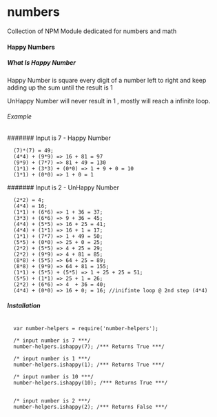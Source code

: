 numbers
=======

Collection of NPM Module dedicated for numbers and math

#### Happy Numbers

##### What Is Happy Number 

Happy Number is square every digit of a number left to right and keep adding up the sum until the result is 1

UnHappy Number will never result in 1 , mostly will reach a infinite loop.

###### Example

####### Input is 7 - Happy Number

```
  (7)*(7) = 49;
  (4*4) + (9*9) => 16 + 81 = 97
  (9*9) + (7*7) => 81 + 49 = 130
  (1*1) + (3*3) + (0*0) => 1 + 9 + 0 = 10
  (1*1) + (0*0) => 1 + 0 = 1
```

####### Input is 2 - UnHappy Number

```
  (2*2) = 4;
  (4*4) = 16;
  (1*1) + (6*6) => 1 + 36 = 37;
  (3*3) + (6*6) => 9 + 36 = 45;
  (4*4) + (5*5) => 16 + 25 = 41;
  (4*4) + (1*1) => 16 + 1 = 17;
  (1*1) + (7*7) => 1 + 49 = 50;
  (5*5) + (0*0) => 25 + 0 = 25;
  (2*2) + (5*5) => 4 + 25 = 29;
  (2*2) + (9*9) => 4 + 81 = 85;
  (8*8) + (5*5) => 64 + 25 = 89;
  (8*8) + (9*9) => 64 + 81 = 155;
  (1*1) + (5*5) + (5*5) => 1 + 25 + 25 = 51;
  (5*5) + (1*1) => 25 + 1 = 26;
  (2*2) + (6*6) => 4  + 36 = 40;
  (4*4) + (0*0) => 16 + 0; = 16; //inifinte loop @ 2nd step (4*4)
```


##### Installation 

```node

  var number-helpers = require('number-helpers');
  
  /* input number is 7 ***/
  number-helpers.ishappy(7); /*** Returns True ***/

  /* input number is 1 ***/
  number-helpers.ishappy(1); /*** Returns True ***/
  
  /* input number is 10 ***/
  number-helpers.ishappy(10); /*** Returns True ***/


  /* input number is 2 ***/
  number-helpers.ishappy(2); /*** Returns False ***/
  
```


